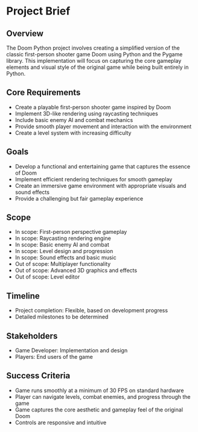 # Project Brief

## Overview
The Doom Python project involves creating a simplified version of the classic first-person shooter game Doom using Python and the Pygame library. This implementation will focus on capturing the core gameplay elements and visual style of the original game while being built entirely in Python.

## Core Requirements
- Create a playable first-person shooter game inspired by Doom
- Implement 3D-like rendering using raycasting techniques
- Include basic enemy AI and combat mechanics
- Provide smooth player movement and interaction with the environment
- Create a level system with increasing difficulty

## Goals
- Develop a functional and entertaining game that captures the essence of Doom
- Implement efficient rendering techniques for smooth gameplay
- Create an immersive game environment with appropriate visuals and sound effects
- Provide a challenging but fair gameplay experience

## Scope
- In scope: First-person perspective gameplay
- In scope: Raycasting rendering engine
- In scope: Basic enemy AI and combat
- In scope: Level design and progression
- In scope: Sound effects and basic music
- Out of scope: Multiplayer functionality
- Out of scope: Advanced 3D graphics and effects
- Out of scope: Level editor

## Timeline
- Project completion: Flexible, based on development progress
- Detailed milestones to be determined

## Stakeholders
- Game Developer: Implementation and design
- Players: End users of the game

## Success Criteria
- Game runs smoothly at a minimum of 30 FPS on standard hardware
- Player can navigate levels, combat enemies, and progress through the game
- Game captures the core aesthetic and gameplay feel of the original Doom
- Controls are responsive and intuitive
